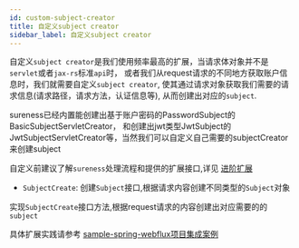 ```yaml
---
id: custom-subject-creator  
title: 自定义subject creator   
sidebar_label: 自定义subject creator    
---
```


自定义`subject creator`是我们使用频率最高的扩展，当请求体对象并不是`servlet`或者`jax-rs`标准`api`时，
或者我们从request请求的不同地方获取账户信息时，我们就需要自定义`subject creator`,
使其通过请求对象获取我们需要的请求信息(请求路径，请求方法，认证信息等), 从而创建出对应的`subject`.

sureness已经内置能创建出基于账户密码的PasswordSubject的BasicSubjectServletCreator，
和创建出jwt类型JwtSubject的JwtSubjectServletCreator等，当然我们可以自定义自己需要的subjectCreator来创建subject

自定义前建议了解`sureness`处理流程和提供的扩展接口,详见 [进阶扩展](/docs/advanced/extend-point)

- `SubjectCreate`: 创建`Subject`接口,根据请求内容创建不同类型的`Subject`对象

实现`SubjectCreate`接口方法,根据request请求的内容创建出对应需要的的`subject`

具体扩展实践请参考 [sample-spring-webflux项目集成案例](/docs/integrate/sample-spring-webflux)      
